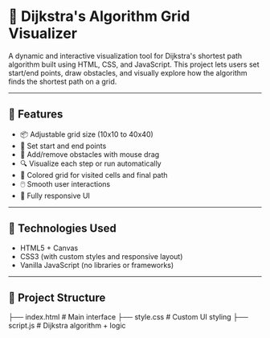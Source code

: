 # 🎯 Dijkstra's Algorithm Grid Visualizer

A dynamic and interactive visualization tool for Dijkstra's shortest path algorithm built using HTML, CSS, and JavaScript. This project lets users set start/end points, draw obstacles, and visually explore how the algorithm finds the shortest path on a grid.

---

## 🧠 Features

- 📦 Adjustable grid size (10x10 to 40x40)
- 🎯 Set start and end points
- 🚧 Add/remove obstacles with mouse drag
- 🔍 Visualize each step or run automatically
- 🌈 Colored grid for visited cells and final path
- 🖱️ Smooth user interactions
- 📱 Fully responsive UI

---

## 🚀 Technologies Used

- HTML5 + Canvas
- CSS3 (with custom styles and responsive layout)
- Vanilla JavaScript (no libraries or frameworks)

---

## 📁 Project Structure
├── index.html # Main interface
├── style.css # Custom UI styling
├── script.js # Dijkstra algorithm + logic



